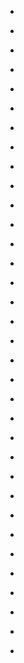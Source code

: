 
- [](/2016/11/803637920795983873/)

- [](/2016/11/803135642758627330/)

- [](/2016/11/802757412658655232/)

- [](/2016/11/802481425832251393/)

- [](/2016/11/802147168316338177/)

- [](/2016/11/801755538451091456/)

- [](/2016/11/801327411677843456/)

- [](/2016/11/800981933870059520/)

- [](/2016/11/800545122051948544/)

- [](/2016/11/800308509795459072/)

- [](/2016/11/800239533434355712/)

- [](/2016/11/799871481958174720/)

- [](/2016/11/799518841734889472/)

- [](/2016/11/799517634911997952/)

- [](/2016/11/799274345650454529/)

- [](/2016/11/798911375493844992/)

- [](/2016/11/798362712652681216/)

- [](/2016/11/798357956328726528/)

- [](/2016/11/798009982486646785/)

- [](/2016/11/797642015492083712/)

- [](/2016/11/797320314178834436/)

- [](/2016/11/797081956630466560/)

- [](/2016/11/797066862441807872/)

- [](/2016/11/796589842423377920/)

- [](/2016/11/796382904213307393/)

- [](/2016/11/796382618451181568/)

- [](/2016/11/795798166398332930/)

- [](/2016/11/795482587196047360/)

- [](/2016/11/795134451038597120/)

- [](/2016/11/794763135328534530/)

- [](/2016/11/794466847160553473/)

- [](/2016/11/793985707228307456/)

- [](/2016/11/793803298838945792/)

- [](/2016/11/793480448571617280/)
